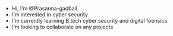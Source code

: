 -  Hi, I’m @Prasanna-gadbail
-  I’m interested in cyber security
-  I’m currently learning B.tech cyber security and digital foensics
-  I’m looking to collaborate on any projects


<!---
Prasanna-gadbail/Prasanna-gadbail is a ✨ special ✨ repository because its `README.md` (this file) appears on your GitHub profile.
You can click the Preview link to take a look at your changes.
--->
